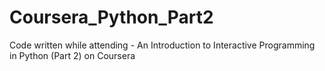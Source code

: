 # Coursera_Python_Part2
Code written while attending - An Introduction to Interactive Programming in Python (Part 2) on Coursera
